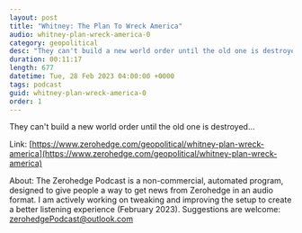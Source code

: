 ```yaml
---
layout: post
title: "Whitney: The Plan To Wreck America"
audio: whitney-plan-wreck-america-0
category: geopolitical
desc: "They can't build a new world order until the old one is destroyed..."
duration: 00:11:17
length: 677
datetime: Tue, 28 Feb 2023 04:00:00 +0000
tags: podcast
guid: whitney-plan-wreck-america-0
order: 1
---
```

They can't build a new world order until the old one is destroyed...

Link: [https://www.zerohedge.com/geopolitical/whitney-plan-wreck-america](https://www.zerohedge.com/geopolitical/whitney-plan-wreck-america)

About: The Zerohedge Podcast is a non-commercial, automated program, designed to give people a way to get news from Zerohedge in an audio format.  I am actively working on tweaking and improving the setup to create a better listening experience (February 2023).  Suggestions are welcome: [zerohedgePodcast@outlook.com](mailto:zerohedgePodcast@outlook.com)